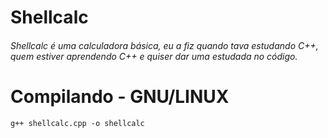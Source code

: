 # Shellcalc
###### Shellcalc é uma calculadora básica, eu a fiz quando tava estudando C++, quem estiver aprendendo C++ e quiser dar uma estudada no código.

# Compilando - GNU/LINUX
```shellscript 
g++ shellcalc.cpp -o shellcalc
```
